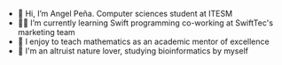 - 🐑 Hi, I’m Angel Peña. Computer sciences student at ITESM
- 🐦‍🔥 I’m currently learning Swift programming co-working at SwiftTec's marketing team
- 🧮 I enjoy to teach mathematics as an academic mentor of excellence
- 🌱 I'm an altruist nature lover, studying bioinformatics by myself

<!---
aorlandodx/aorlandodx is a ✨ special ✨ repository because its `README.md` (this file) appears on your GitHub profile.
You can click the Preview link to take a look at your changes.
--->
